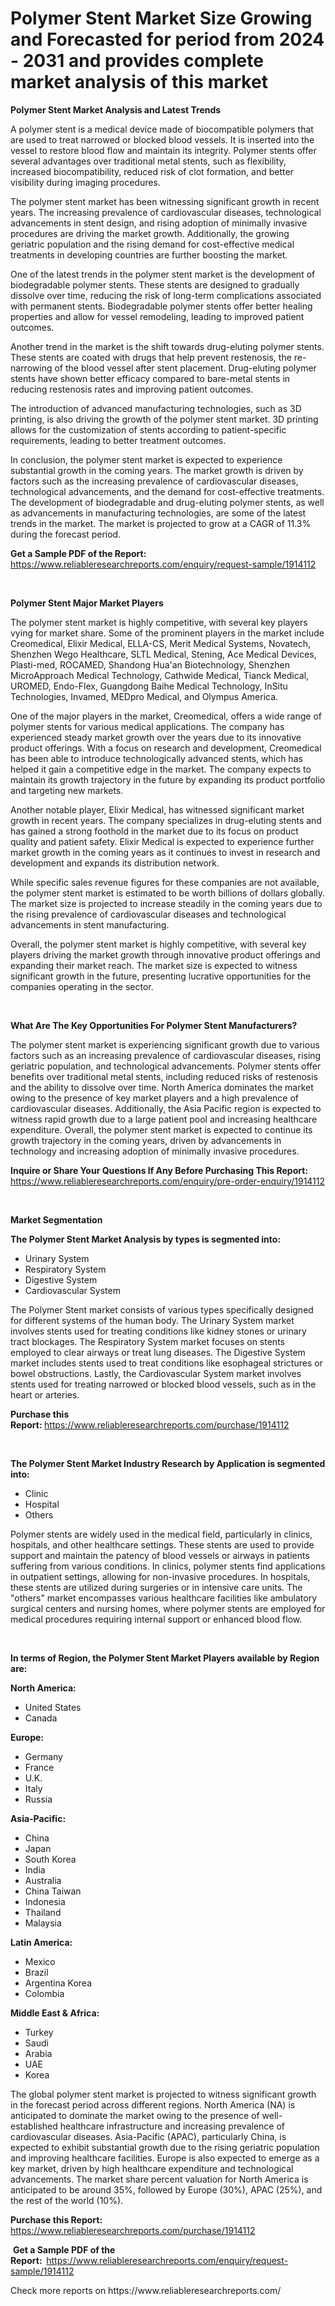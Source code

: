 <p><h1>Polymer Stent Market Size Growing and Forecasted for period from 2024 - 2031 and provides complete market analysis of this market</h1></p><p><strong>Polymer Stent Market Analysis and Latest Trends</strong></p>
<p><p>A polymer stent is a medical device made of biocompatible polymers that are used to treat narrowed or blocked blood vessels. It is inserted into the vessel to restore blood flow and maintain its integrity. Polymer stents offer several advantages over traditional metal stents, such as flexibility, increased biocompatibility, reduced risk of clot formation, and better visibility during imaging procedures.</p><p>The polymer stent market has been witnessing significant growth in recent years. The increasing prevalence of cardiovascular diseases, technological advancements in stent design, and rising adoption of minimally invasive procedures are driving the market growth. Additionally, the growing geriatric population and the rising demand for cost-effective medical treatments in developing countries are further boosting the market.</p><p>One of the latest trends in the polymer stent market is the development of biodegradable polymer stents. These stents are designed to gradually dissolve over time, reducing the risk of long-term complications associated with permanent stents. Biodegradable polymer stents offer better healing properties and allow for vessel remodeling, leading to improved patient outcomes.</p><p>Another trend in the market is the shift towards drug-eluting polymer stents. These stents are coated with drugs that help prevent restenosis, the re-narrowing of the blood vessel after stent placement. Drug-eluting polymer stents have shown better efficacy compared to bare-metal stents in reducing restenosis rates and improving patient outcomes.</p><p>The introduction of advanced manufacturing technologies, such as 3D printing, is also driving the growth of the polymer stent market. 3D printing allows for the customization of stents according to patient-specific requirements, leading to better treatment outcomes.</p><p>In conclusion, the polymer stent market is expected to experience substantial growth in the coming years. The market growth is driven by factors such as the increasing prevalence of cardiovascular diseases, technological advancements, and the demand for cost-effective treatments. The development of biodegradable and drug-eluting polymer stents, as well as advancements in manufacturing technologies, are some of the latest trends in the market. The market is projected to grow at a CAGR of 11.3% during the forecast period.</p></p>
<p><strong>Get a Sample PDF of the Report:&nbsp;</strong> <a href="https://www.reliableresearchreports.com/enquiry/request-sample/1914112">https://www.reliableresearchreports.com/enquiry/request-sample/1914112</a></p>
<p>&nbsp;</p>
<p><strong>Polymer Stent Major Market Players</strong></p>
<p><p>The polymer stent market is highly competitive, with several key players vying for market share. Some of the prominent players in the market include Creomedical, Elixir Medical, ELLA-CS, Merit Medical Systems, Novatech, Shenzhen Wego Healthcare, SLTL Medical, Stening, Ace Medical Devices, Plasti-med, ROCAMED, Shandong Hua'an Biotechnology, Shenzhen MicroApproach Medical Technology, Cathwide Medical, Tianck Medical, UROMED, Endo-Flex, Guangdong Baihe Medical Technology, InSitu Technologies, Invamed, MEDpro Medical, and Olympus America.</p><p>One of the major players in the market, Creomedical, offers a wide range of polymer stents for various medical applications. The company has experienced steady market growth over the years due to its innovative product offerings. With a focus on research and development, Creomedical has been able to introduce technologically advanced stents, which has helped it gain a competitive edge in the market. The company expects to maintain its growth trajectory in the future by expanding its product portfolio and targeting new markets.</p><p>Another notable player, Elixir Medical, has witnessed significant market growth in recent years. The company specializes in drug-eluting stents and has gained a strong foothold in the market due to its focus on product quality and patient safety. Elixir Medical is expected to experience further market growth in the coming years as it continues to invest in research and development and expands its distribution network.</p><p>While specific sales revenue figures for these companies are not available, the polymer stent market is estimated to be worth billions of dollars globally. The market size is projected to increase steadily in the coming years due to the rising prevalence of cardiovascular diseases and technological advancements in stent manufacturing.</p><p>Overall, the polymer stent market is highly competitive, with several key players driving the market growth through innovative product offerings and expanding their market reach. The market size is expected to witness significant growth in the future, presenting lucrative opportunities for the companies operating in the sector.</p></p>
<p>&nbsp;</p>
<p><strong>What Are The Key Opportunities For Polymer Stent Manufacturers?</strong></p>
<p><p>The polymer stent market is experiencing significant growth due to various factors such as an increasing prevalence of cardiovascular diseases, rising geriatric population, and technological advancements. Polymer stents offer benefits over traditional metal stents, including reduced risks of restenosis and the ability to dissolve over time. North America dominates the market owing to the presence of key market players and a high prevalence of cardiovascular diseases. Additionally, the Asia Pacific region is expected to witness rapid growth due to a large patient pool and increasing healthcare expenditure. Overall, the polymer stent market is expected to continue its growth trajectory in the coming years, driven by advancements in technology and increasing adoption of minimally invasive procedures.</p></p>
<p><strong>Inquire or Share Your Questions If Any Before Purchasing This Report:</strong> <a href="https://www.reliableresearchreports.com/enquiry/pre-order-enquiry/1914112">https://www.reliableresearchreports.com/enquiry/pre-order-enquiry/1914112</a></p>
<p>&nbsp;</p>
<p><strong>Market Segmentation</strong></p>
<p><strong>The Polymer Stent Market Analysis by types is segmented into:</strong></p>
<p><ul><li>Urinary System</li><li>Respiratory System</li><li>Digestive System</li><li>Cardiovascular System</li></ul></p>
<p><p>The Polymer Stent market consists of various types specifically designed for different systems of the human body. The Urinary System market involves stents used for treating conditions like kidney stones or urinary tract blockages. The Respiratory System market focuses on stents employed to clear airways or treat lung diseases. The Digestive System market includes stents used to treat conditions like esophageal strictures or bowel obstructions. Lastly, the Cardiovascular System market involves stents used for treating narrowed or blocked blood vessels, such as in the heart or arteries.</p></p>
<p><strong>Purchase this Report:&nbsp;</strong><a href="https://www.reliableresearchreports.com/purchase/1914112">https://www.reliableresearchreports.com/purchase/1914112</a></p>
<p>&nbsp;</p>
<p><strong>The Polymer Stent Market Industry Research by Application is segmented into:</strong></p>
<p><ul><li>Clinic</li><li>Hospital</li><li>Others</li></ul></p>
<p><p>Polymer stents are widely used in the medical field, particularly in clinics, hospitals, and other healthcare settings. These stents are used to provide support and maintain the patency of blood vessels or airways in patients suffering from various conditions. In clinics, polymer stents find applications in outpatient settings, allowing for non-invasive procedures. In hospitals, these stents are utilized during surgeries or in intensive care units. The "others" market encompasses various healthcare facilities like ambulatory surgical centers and nursing homes, where polymer stents are employed for medical procedures requiring internal support or enhanced blood flow.</p></p>
<p>&nbsp;</p>
<p><strong>In terms of Region, the Polymer Stent Market Players available by Region are:</strong></p>
<p>
    <p> <strong> North America: </strong>
        <ul>
            <li>United States</li>
            <li>Canada</li>
        </ul>
        </p> 
    <p> <strong> Europe: </strong>
        <ul>
            <li>Germany</li>
            <li>France</li>
            <li>U.K.</li>
            <li>Italy</li>
            <li>Russia</li>
        </ul>
        </p> 
    <p> <strong> Asia-Pacific: </strong>
        <ul>
            <li>China</li>
            <li>Japan</li>
            <li>South Korea</li>
            <li>India</li>
            <li>Australia</li>
            <li>China Taiwan</li>
            <li>Indonesia</li>
            <li>Thailand</li>
            <li>Malaysia</li>
        </ul>
        </p> 
    <p> <strong> Latin America: </strong>
        <ul>
            <li>Mexico</li>
            <li>Brazil</li>
            <li>Argentina Korea</li>
            <li>Colombia</li>
        </ul>
        </p> 
    <p> <strong> Middle East & Africa: </strong>
        <ul>
            <li>Turkey</li>
            <li>Saudi</li>
            <li>Arabia</li>
            <li>UAE</li>
            <li>Korea</li>
        </ul>
    </p>
    </p>
<p><p>The global polymer stent market is projected to witness significant growth in the forecast period across different regions. North America (NA) is anticipated to dominate the market owing to the presence of well-established healthcare infrastructure and increasing prevalence of cardiovascular diseases. Asia-Pacific (APAC), particularly China, is expected to exhibit substantial growth due to the rising geriatric population and improving healthcare facilities. Europe is also expected to emerge as a key market, driven by high healthcare expenditure and technological advancements. The market share percent valuation for North America is anticipated to be around 35%, followed by Europe (30%), APAC (25%), and the rest of the world (10%).</p></p>
<p><strong>Purchase this Report: </strong><a href="https://www.reliableresearchreports.com/purchase/1914112">https://www.reliableresearchreports.com/purchase/1914112</a></p>
<p>&nbsp;<strong>Get a Sample PDF of the Report:&nbsp;&nbsp;</strong><a href="https://www.reliableresearchreports.com/enquiry/request-sample/1914112">https://www.reliableresearchreports.com/enquiry/request-sample/1914112</a></p>
<p><strong></strong></p>
<p>Check more reports on https://www.reliableresearchreports.com/</p>